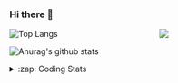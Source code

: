 ### Hi there 👋

<!--
**tao8687/tao8687** is a ✨ _special_ ✨ repository because its `README.md` (this file) appears on your GitHub profile.

Here are some ideas to get you started:

- 🔭 I’m currently working on ...
- 🌱 I’m currently learning ...
- 👯 I’m looking to collaborate on ...
- 🤔 I’m looking for help with ...
- 💬 Ask me about ...
- 📫 How to reach me: ...
- 😄 Pronouns: ...
- ⚡ Fun fact: ...
-->

<img align='right' src="https://media.giphy.com/media/M9gbBd9nbDrOTu1Mqx/giphy.gif" width="240">

  
![Top Langs](https://github-readme-stats.vercel.app/api/top-langs/?username=tao8687&layout=compact&title_color=23238E&text_color=A67D3D)

![Anurag's github stats](https://github-readme-stats.vercel.app/api?username=tao8687&show_icons=true&&text_color=A67D3D&title_color=23238E&show_icons=false&count_private=true&hide=stars)

<details>
  <summary>:zap: Coding Stats</summary>
  <br>
    
<!--START_SECTION:waka-->
![Code Time](http://img.shields.io/badge/Code%20Time-2%2C145%20hrs%2022%20mins-blue)

![Profile Views](http://img.shields.io/badge/Profile%20Views-0-blue)

**🐱 My GitHub Data** 

> 📦 1.5 MB Used in GitHub's Storage 
 > 
> 🏆 0 Contributions in the Year 2025
 > 
> 🚫 Not Opted to Hire
 > 
> 📜 63 Public Repositories 
 > 
> 🔑 24 Private Repositories 
 > 
**I'm an Early 🐤** 

```text
🌞 Morning                1849 commits        ██████████████████████░░░   89.67 % 
🌆 Daytime                90 commits          █░░░░░░░░░░░░░░░░░░░░░░░░   04.36 % 
🌃 Evening                119 commits         █░░░░░░░░░░░░░░░░░░░░░░░░   05.77 % 
🌙 Night                  4 commits           ░░░░░░░░░░░░░░░░░░░░░░░░░   00.19 % 
```
📅 **I'm Most Productive on Wednesday** 

```text
Monday                   296 commits         ████░░░░░░░░░░░░░░░░░░░░░   14.35 % 
Tuesday                  282 commits         ███░░░░░░░░░░░░░░░░░░░░░░   13.68 % 
Wednesday                353 commits         ████░░░░░░░░░░░░░░░░░░░░░   17.12 % 
Thursday                 276 commits         ███░░░░░░░░░░░░░░░░░░░░░░   13.39 % 
Friday                   292 commits         ████░░░░░░░░░░░░░░░░░░░░░   14.16 % 
Saturday                 286 commits         ███░░░░░░░░░░░░░░░░░░░░░░   13.87 % 
Sunday                   277 commits         ███░░░░░░░░░░░░░░░░░░░░░░   13.43 % 
```


📊 **This Week I Spent My Time On** 

```text
🕑︎ Time Zone: Asia/Shanghai

💬 Programming Languages: 
JavaScript               3 hrs 34 mins       ██████████░░░░░░░░░░░░░░░   38.92 % 
Bash                     3 hrs 18 mins       █████████░░░░░░░░░░░░░░░░   35.93 % 
YAML                     1 hr 9 mins         ███░░░░░░░░░░░░░░░░░░░░░░   12.60 % 
Python                   19 mins             █░░░░░░░░░░░░░░░░░░░░░░░░   03.61 % 
JSON                     15 mins             █░░░░░░░░░░░░░░░░░░░░░░░░   02.80 % 

🔥 Editors: 
VS Code                  8 hrs 49 mins       ████████████████████████░   96.08 % 
Cursor                   21 mins             █░░░░░░░░░░░░░░░░░░░░░░░░   03.92 % 

🐱‍💻 Projects: 
transitive               7 hrs 16 mins       ████████████████████░░░░░   79.12 % 
xhs-toolkit              1 hr 23 mins        ████░░░░░░░░░░░░░░░░░░░░░   15.10 % 
maps                     14 mins             █░░░░░░░░░░░░░░░░░░░░░░░░   02.64 % 
example-robot-docker     14 mins             █░░░░░░░░░░░░░░░░░░░░░░░░   02.63 % 
fastslam                 2 mins              ░░░░░░░░░░░░░░░░░░░░░░░░░   00.51 % 

💻 Operating System: 
Linux                    9 hrs 11 mins       █████████████████████████   100.00 % 
```

**I Mostly Code in C++** 

```text
C++                      11 repos            █████████░░░░░░░░░░░░░░░░   34.38 % 
Python                   8 repos             ██████░░░░░░░░░░░░░░░░░░░   25.00 % 
JavaScript               2 repos             ██░░░░░░░░░░░░░░░░░░░░░░░   06.25 % 
Batchfile                1 repo              █░░░░░░░░░░░░░░░░░░░░░░░░   03.12 % 
HTML                     1 repo              █░░░░░░░░░░░░░░░░░░░░░░░░   03.12 % 
```



**Timeline**

![Lines of Code chart](https://raw.githubusercontent.com/tao8687/tao8687/master/assets/bar_graph.png)


 Last Updated on 03/09/2025 01:43:00 UTC
<!--END_SECTION:waka-->
</details>
